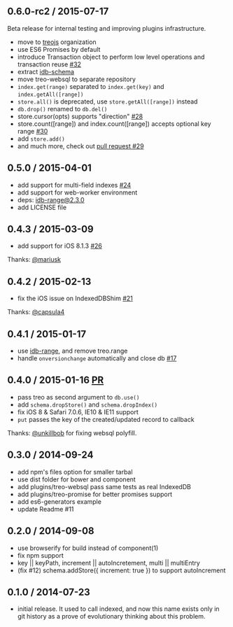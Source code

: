 ## 0.6.0-rc2 / 2015-07-17

Beta release for internal testing and improving plugins infrastructure.

  * move to [treojs](https://github.com/treojs) organization
  * use ES6 Promises by default
  * introduce Transaction object to perform low level operations and transaction reuse [#32](https://github.com/treojs/treo/issues/32)
  * extract [idb-schema](https://github.com/treojs/idb-schema)
  * move treo-websql to separate repository
  * `index.get(range)` separated to `index.get(key)` and `index.getAll([range])`
  * `store.all()` is deprecated, use `store.getAll([range])` instead
  * `db.drop()` renamed to `db.del()`
  * store.cursor(opts) supports "direction" [#28](https://github.com/treojs/treo/issues/28)
  * store.count([range]) and index.count([range]) accepts optional key range [#30](https://github.com/treojs/treo/issues/30)
  * add `store.add()`
  * and much more, check out [pull request #29](https://github.com/treojs/treo/pull/29)

## 0.5.0 / 2015-04-01

  * add support for multi-field indexes [#24](https://github.com/treojs/treo/issues/24)
  * add support for web-worker environment
  * deps: idb-range@2.3.0
  * add LICENSE file

## 0.4.3 / 2015-03-09

  * add support for iOS 8.1.3 [#26](https://github.com/treojs/treo/pull/26)

Thanks: [@mariusk](https://github.com/mariusk)

## 0.4.2 / 2015-02-13

  * fix the iOS issue on IndexedDBShim [#21](https://github.com/treojs/treo/pull/21)

Thanks: [@capsula4](https://github.com/capsula4)

## 0.4.1 / 2015-01-17

  * use [idb-range](https://github.com/treojs/idb-range), and remove treo.range
  * handle `onversionchange` automatically and close db [#17](https://github.com/treojs/treo/issues/16)

## 0.4.0 / 2015-01-16 [PR](https://github.com/treojs/treo/pull/18)

  * pass treo as second argument to `db.use()`
  * add `schema.dropStore()` and `schema.dropIndex()`
  * fix iOS 8 & Safari 7.0.6, IE10 & IE11 support
  * `put` passes the key of the created/updated record to callback

Thanks: [@unkillbob](https://github.com/unkillbob) for fixing websql polyfill.

## 0.3.0 / 2014-09-24

  * add npm's files option for smaller tarbal
  * use dist folder for bower and component
  * add plugins/treo-websql pass same tests as real IndexedDB
  * add plugins/treo-promise for better promises support
  * add es6-generators example
  * update Readme #11

## 0.2.0 / 2014-09-08

  * use browserify for build instead of component(1)
  * fix npm support
  * key || keyPath, increment || autoIncretement, multi || multiEntry
  * (fix #12) schema.addStore({ increment: true }) to support autoIncrement

## 0.1.0 / 2014-07-23

  * initial release.
    It used to call indexed, and now this name exists only in git history
    as a prove of evolutionary thinking about this problem.
